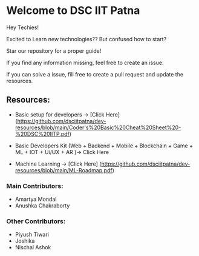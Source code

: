 # Welcome to DSC IIT Patna

Hey Techies!

Excited to Learn new technologies?? But confused how to start?

Star our repository for a proper guide!

If you find any information missing, feel free to create an issue.

If you can solve a issue, fill free to create a pull request and update the resources.


## Resources:

* Basic setup for developers -> [Click Here] (https://github.com/dsciitpatna/dev-resources/blob/main/Coder's%20Basic%20Cheat%20Sheet%20-%20DSC%20IITP.pdf)

* Basic Developers Kit (Web + Backend + Mobile + Blockchain + Game + ML + IOT + Ui/UX + AR )-> Click Here

* Machine Learning -> [Click Here] (https://github.com/dsciitpatna/dev-resources/blob/main/ML-Roadmap.pdf)




### Main Contributors:

* Amartya Mondal
* Anushka Chakraborty


### Other Contributors:

* Piyush Tiwari
* Joshika
* Nischal Ashok
